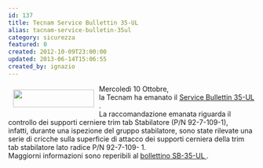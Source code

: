 ```yaml
---
id: 137
title: Tecnam Service Bullettin 35-UL
alias: tacnam-service-bulletin-35ul
category: sicurezza
featured: 0
created: 2012-10-09T23:00:00
updated: 2013-06-14T15:06:55
created_by: ignazio
---
```

<p>
 <img border="0" height="36" src="images/stories/logo-Tecnam.gif" style="float: left; padding: 10px;" width="165"/>
 Mercoledì 10 Ottobre,
 <br/>
 la Tecnam ha emanato il
 <a href="dmdocuments/Tecnam.SB035-UL.pdf" target="_blank" title="Tecnam SB 35 -UL">
  Service Bullettin 35-UL
 </a>
 .
 <br/>
 La raccomandazione emanata riguarda il controllo dei supporti cerniere trim tab Stabilatore (P/N 92-7-109-1), infatti, durante una ispezione del gruppo stabilatore, sono state rilevate una serie di cricche sulla superficie di attacco dei supporti cerniera della trim tab stabilatore lato radice P/N 92-7-109- 1.
 <br/>
 <span style="line-height: 1.3em;">
  Maggiorni informazioni sono reperibili al
 </span>
 <a href="dmdocuments/Tecnam.SB035-UL.pdf" style="line-height: 1.3em;" target="_blank" title="Tecnam SB 35 -UL">
  bollettino SB-35-UL
 </a>
 <span style="line-height: 1.3em;">
  .
 </span>
</p>
